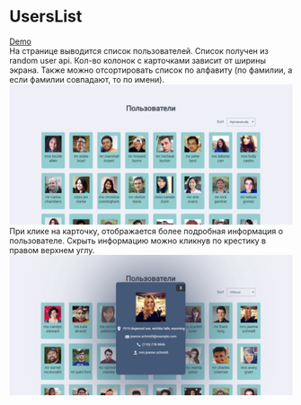 # UsersList
[Demo](https://decorous-escape.000webhostapp.com/ "Demo") <br>
На странице выводится список пользователей. Список получен из random user api. Кол-во колонок с карточками зависит от ширины экрана. Также можно отсортировать список по алфавиту (по фамилии, а если фамилии совпадают, то по имени).
![СписокПользователей](https://raw.githubusercontent.com/shelchkov/UsersList/master/examples/home.PNG)
При клике на карточку, отображается более подробная информация о пользователе. Скрыть информацию можно кликнув по крестику в правом верхнем углу.
![СписокПользователей](https://raw.githubusercontent.com/shelchkov/UsersList/master/examples/user.PNG)
